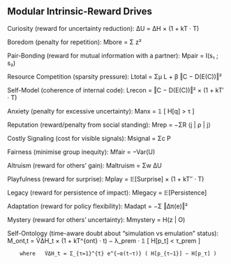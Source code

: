 ## Modular Intrinsic-Reward Drives

Curiosity   (reward for uncertainty reduction):
    ΔU = ΔH × (1 + kT · T)

Boredom     (penalty for repetition):
    Mbore = Σ z²

Pair-Bonding (reward for mutual information with a partner):
    Mpair = I(s₁ ; s₂)

Resource Competition (sparsity pressure):
    Ltotal = Σμ L  +  β ‖C − D(E(C))‖²

Self-Model  (coherence of internal code):
    Lrecon = ‖C − D(E(C))‖² × (1 + kT′ · T)

Anxiety     (penalty for excessive uncertainty):
    Manx = 𝟙 [ H[q] > τ ]

Reputation  (reward/penalty from social standing):
    Mrep = −ΣR ⟨j | ρ | j⟩

Costly Signaling (cost for visible signals):
    Msignal = Σc P

Fairness    (minimise group inequity):
    Mfair = −Var(U)

Altruism    (reward for others’ gain):
    Maltruism = Σw ΔU

Playfulness (reward for surprise):
    Mplay = 𝔼[Surprise] × (1 + kT″ · T)

Legacy      (reward for persistence of impact):
    Mlegacy = 𝔼[Persistence]

Adaptation  (reward for policy flexibility):
    Madapt = −Σ ‖Δπ(e)‖²

Mystery     (reward for others’ uncertainty):
    Mmystery = H(z | O)

Self-Ontology (time-aware doubt about “simulation vs emulation” status):
    M_ont,t = ṼΔH_t × (1 + kT^{ont} · t) − λ_prem · 𝟙 [ H[p_t] < τ_prem ]

        where   ṼΔH_t = Σ_{τ=1}^{t} e^{−α(t−τ)} ( H[p_{τ−1}] − H[p_τ] )
